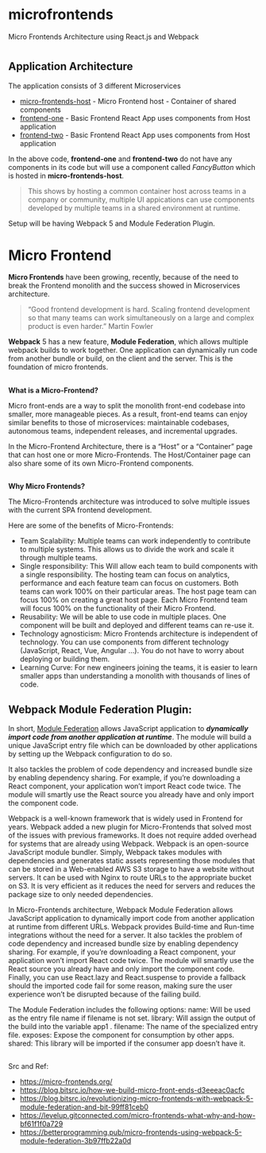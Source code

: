 
# microfrontends
Micro Frontends Architecture using React.js and Webpack

#


## Application Architecture

The application consists of 3 different Microservices

-   [micro-frontends-host](https://github.com/sarat9/microfrontends/tree/master/micro-frontends-host)  - Micro Frontend host - Container of shared components
-   [frontend-one](https://github.com/sarat9/microfrontends/tree/master/frontend-one)  - Basic Frontend React App uses components from Host application
-   [frontend-two](https://github.com/sarat9/microfrontends/tree/master/frontend-two)  - Basic Frontend React App uses components from Host application

In the above code, **frontend-one** and **frontend-two** do not have any components in its code but will use a component called *FancyButton* which is hosted in **micro-frontends-host**.

> This shows by hosting a common container host across teams in a company or community, multiple UI appications can use components developed by multiple teams in a shared environment at runtime.

 Setup will be having Webpack 5 and Module Federation Plugin. 

#
#
#

# Micro Frontend

**Micro Frontends** have been growing, recently, because of the need to break the Frontend monolith and the success showed in Microservices architecture.

> “Good frontend development is hard. Scaling frontend development so that many teams can work simultaneously on a large and complex product is even harder.” Martin Fowler

**Webpack** 5 has a new feature, **Module Federation**, which allows multiple webpack builds to work together. One application can dynamically run code from another bundle or build, on the client and the server. This is the foundation of micro frontends.

##

**What is a Micro-Frontend?**

Micro front-ends are a way to split the monolith front-end codebase into smaller, more manageable pieces. As a result, front-end teams can enjoy similar benefits to those of microservices: maintainable codebases, autonomous teams, independent releases, and incremental upgrades.

 In the Micro-Frontend Architecture, there is a “Host” or a “Container” page that can host one or more Micro-Frontends. The Host/Container page can also share some of its own Micro-Frontend components.

##
**Why Micro Frontends?**

The Micro-Frontends architecture was introduced to solve multiple issues with the current SPA frontend development.

Here are some of the benefits of Micro-Frontends:
- Team Scalability: Multiple teams can work independently to contribute to multiple systems. This allows us to divide the work and scale it through multiple teams.
- Single responsibility: This Will allow each team to build components with a single responsibility. The hosting team can focus on analytics, performance and each feature team can focus on customers. Both teams can work 100% on their particular areas. The host page team can focus 100% on creating a great host page. Each Micro Frontend team will focus 100% on the functionality of their Micro Frontend.
- Reusability: We will be able to use code in multiple places. One component will be built and deployed and different teams can re-use it.
- Technology agnosticism: Micro Frontends architecture is independent of technology. You can use components from different technology (JavaScript, React, Vue, Angular …). You do not have to worry about deploying or building them.
- Learning Curve: For new engineers joining the teams, it is easier to learn smaller apps than understanding a monolith with thousands of lines of code.


##

## Webpack Module Federation Plugin: 
In short, [Module Federation](https://webpack.js.org/concepts/module-federation/) allows JavaScript application to ***dynamically import code from another application at runtime***. The module will build a unique JavaScript entry file which can be downloaded by other applications by setting up the Webpack configuration to do so.

It also tackles the problem of code dependency and increased bundle size by enabling dependency sharing. For example, if you’re downloading a React component, your application won’t import React code twice. The module will smartly use the React source you already have and only import the component code.

Webpack is a well-known framework that is widely used in Frontend for years. Webpack added a new plugin for Micro-Frontends that solved most of the issues with previous frameworks. It does not require added overhead for systems that are already using Webpack. Webpack is an open-source JavaScript module bundler. Simply, Webpack takes modules with dependencies and generates static assets representing those modules that can be stored in a Web-enabled AWS S3 storage to have a website without servers. It can be used with Nginx to route URLs to the appropriate bucket on S3. It is very efficient as it reduces the need for servers and reduces the package size to only needed dependencies. 

In Micro-Frontends architecture, Webpack Module Federation allows JavaScript application to dynamically import code from another application at runtime from different URLs. Webpack provides Build-time and Run-time integrations without the need for a server. It also tackles the problem of code dependency and increased bundle size by enabling dependency sharing. For example, if you’re downloading a React component, your application won’t import React code twice. The module will smartly use the React source you already have and only import the component code. Finally, you can use React.lazy and React.suspense to provide a fallback should the imported code fail for some reason, making sure the user experience won’t be disrupted because of the failing build.

The Module Federation includes the following options:
name: Will be used as the entry file name if filename is not set.
library: Will assign the output of the build into the variable app1 .
filename: The name of the specialized entry file.
exposes: Expose the component for consumption by other apps.
shared: This library will be imported if the consumer app doesn’t have it.


##
Src and Ref:

- https://micro-frontends.org/
- https://blog.bitsrc.io/how-we-build-micro-front-ends-d3eeeac0acfc
- https://blog.bitsrc.io/revolutionizing-micro-frontends-with-webpack-5-module-federation-and-bit-99ff81ceb0
- https://levelup.gitconnected.com/micro-frontends-what-why-and-how-bf61f1f0a729
- https://betterprogramming.pub/micro-frontends-using-webpack-5-module-federation-3b97ffb22a0d
